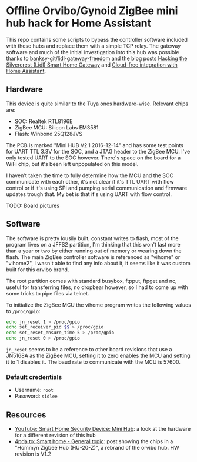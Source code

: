 # Offline Orvibo/Gynoid ZigBee mini hub hack for Home Assistant

This repo contains some scripts to bypass the controller software
included with these hubs and replace them with a simple TCP relay.
The gateway software and much of the initial investigation into
this hub was possible thanks to
[banksy-git/lidl-gateway-freedom](https://github.com/banksy-git/lidl-gateway-freedom)
and the blog posts
[Hacking the Silvercrest (Lidl) Smart Home Gateway](https://paulbanks.org/projects/lidl-zigbee/)
and
[Cloud-free integration with Home Assistant](https://paulbanks.org/projects/lidl-zigbee/ha/).

## Hardware

This device is quite similar to the Tuya ones hardware-wise. Relevant chips are:

* SOC: Realtek RTL8196E
* ZigBee MCU: Silicon Labs EM3581
* Flash: Winbond 25Q128JVS

The PCB is marked "Mini HUB V2.1 2016-12-14" and has some test points for
UART TTL 3.3V for the SOC, and a JTAG header to the ZigBee MCU. I've only tested
UART to the SOC however. There's space on the board for a WiFi chip, but it's
been left unpopulated on this model.

I haven't taken the time to fully determine how the MCU and the SOC communicate with
each other, it's not clear if it's TTL UART with flow control or if it's using SPI
and pumping serial communication and firmware updates trough that. My bet is that
it's using UART with flow control.

TODO: Board pictures

## Software

The software is pretty lousily built, constant writes to flash, most of the program
lives on a JFFS2 partition, I'm thinking that this won't last more than a year or two
by either running out of memory or wearing down the flash. The main ZigBee controller
software is referenced as "vihome" or "vihome2", I wasn't able to find any info
about it, it seems like it was custom built for this orvibo brand.

The root partition comes with standard busybox, ftpput, ftpget and nc, useful for
transferring files, no dropbear however, so I had to come up with some tricks to pipe
files via telnet.

To initialize the ZigBee MCU the vihome program writes the following values to
`/proc/gpio`:

```sh
echo jn_reset 1 > /proc/gpio
echo set_receiver_pid $$ > /proc/gpio
echo set_reset_ensure_time 5 > /proc/gpio
echo jn_reset 0 > /proc/gpio
```

`jn_reset` seems to be a reference to other board revisions that use a JN5168A
as the ZigBee MCU, setting it to zero enables the MCU and setting it to 1 disables
it. The baud rate to communicate with the MCU is 57600.

### Default credentials

* Username: `root`
* Password: `sidlee`

## Resources

* [YouTube: Smart Home Security Device: Mini Hub](https://www.youtube.com/watch?v=MCF9CpP_XHo): a look at the hardware for a different revision of this hub
* [4pda.to: Smart home - General topic](https://4pda.to/forum/index.php?showtopic=789600&st=3760#entry104809531): post showing the chips in a "Hommyn Zigbee Hub (HU-20-Z)", a rebrand of the orvibo hub. HW revision is V1.2